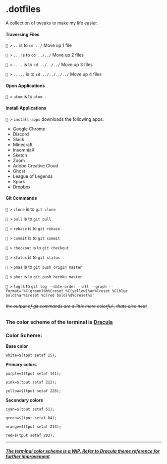 # .dotfiles
A collection of tweaks to make my life easier.

#### Traversing Files

`🙉 >` `..` is to `cd ../` Move up 1 file

`🙉 >` `...` is to `cd ../../` Move up 2 files

`🙉 >` `....` is to `cd ../../../` Move up 3 files

`🙉 >` `.....` is to `cd ../../../../` Move up 4 files

#### Open Applications

`🙉 >` `atom` is to `atom .`

#### Install Applications

`🙉 >` `install-apps` downloads the following apps:

* Google Chrome
* Discord
* Slack
* Minecraft
* InsomniaX
* Sketch
* Zoom
* Adobe Creative Cloud
* Ghost
* League of Legends
* Spark
* Dropbox

#### Git Commands

`🙉 >` `clone` is to `git clone`

`🙉 >` `pull` is to `git pull`

`🙉 >` `rebase` is to `git rebase`

`🙉 >` `commit` is to `git commit`

`🙉 >` `checkout` is to `git checkout`

`🙉 >` `status` is to `git status`

`🙉 >` `pmas` is to `git push origin master`

`🙉 >` `pher` is to `git push heroku master`

`🙉 >` `log` is to `git log --date-order --all --graph --format='%C(green)%h%Creset %C(yellow)%an%Creset %C(blue bold)%ar%Creset %C(red bold)%d%Creset%s'`


###### ~~the output of git commands are a little more colorful.. thats also neat~~

### The color scheme of the terminal is [Dracula](https://github.com/dracula/dracula-theme)

### Color Scheme:

__Base color__

`white=$(tput setaf 15);`

__Primary colors__

`purple=$(tput setaf 141);`

`pink=$(tput setaf 212);`

`yellow=$(tput setaf 228);`

__Secondary colors__

`cyan=$(tput setaf 51);`

`green=$(tput setaf 84);`

`orange=$(tput setaf 214);`

`red=$(tput setaf 203);`

--------------------------------

##### [The terminal color scheme is a WIP. Refer to Dracula theme reference for further improvement](https://github.com/dracula/dracula-theme)
